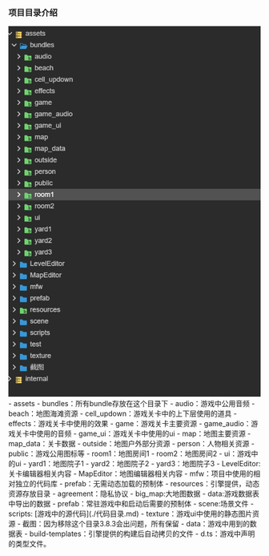 ### 项目目录介绍

<img src='./pic/level/product_folder.png'/>  
- assets
  - bundles：所有bundle存放在这个目录下
    - audio：游戏中公用音频
    - beach：地图海滩资源
    - cell_updown：游戏关卡中的上下层使用的道具
    - effects：游戏关卡中使用的效果
    - game：游戏关卡主要资源
    - game_audio：游戏关卡中使用的音频
    - game_ui：游戏关卡中使用的ui
    - map：地图主要资源
    - map_data：关卡数据
    - outside：地图户外部分资源
    - person：人物相关资源
    - public：游戏公用图标等
    - room1：地图房间1
    - room2：地图房间2
    - ui：游戏中的ui
    - yard1：地图院子1
    - yard2：地图院子2
    - yard3：地图院子3
  - LevelEditor: 关卡编辑器相关内容
  - MapEditor：地图编辑器相关内容
  - mfw：项目中使用的相对独立的代码库
  - prefab：无需动态加载的预制体
  - resources：引擎提供，动态资源存放目录
    - agreement：隐私协议
    - big_map:大地图数据
    - data:游戏数据表中导出的数据
    - prefab：常驻游戏中和启动后需要的预制体
  - scene:场景文件
  - scripts: [游戏中的源代码](./代码目录.md)
  - texture：游戏ui中使用的静态图片资源
  - 截图：因为移除这个目录3.8.3会出问题，所有保留
- data：游戏中用到的数据表
- build-templates：引擎提供的构建后自动拷贝的文件
- d.ts：游戏中声明的类型文件。